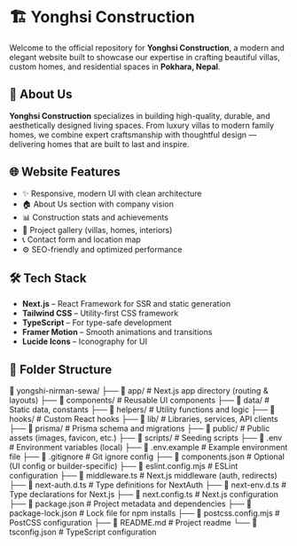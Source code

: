 # 🏗️ Yonghsi Construction

Welcome to the official repository for **Yonghsi Construction**, a modern and elegant website built to showcase our expertise in crafting beautiful villas, custom homes, and residential spaces in **Pokhara, Nepal**.

## 🚀 About Us

**Yonghsi Construction** specializes in building high-quality, durable, and aesthetically designed living spaces. From luxury villas to modern family homes, we combine expert craftsmanship with thoughtful design — delivering homes that are built to last and inspire.

## 🌐 Website Features

- ✨ Responsive, modern UI with clean architecture
- 🏠 About Us section with company vision
- 📊 Construction stats and achievements
- 📸 Project gallery (villas, homes, interiors)
- 📞 Contact form and location map
- ⚙️ SEO-friendly and optimized performance

## 🛠️ Tech Stack

- **Next.js** – React Framework for SSR and static generation
- **Tailwind CSS** – Utility-first CSS framework
- **TypeScript** – For type-safe development
- **Framer Motion** – Smooth animations and transitions
- **Lucide Icons** – Iconography for UI

## 📂 Folder Structure

📁 yongshi-nirman-sewa/
├── 📁 app/                 # Next.js app directory (routing & layouts)
├── 📁 components/          # Reusable UI components
├── 📁 data/                # Static data, constants
├── 📁 helpers/             # Utility functions and logic
├── 📁 hooks/               # Custom React hooks
├── 📁 lib/                 # Libraries, services, API clients
├── 📁 prisma/              # Prisma schema and migrations
├── 📁 public/              # Public assets (images, favicon, etc.)
├── 📁 scripts/             # Seeding scripts
├── 📄 .env                 # Environment variables (local)
├── 📄 .env.example         # Example environment file
├── 📄 .gitignore           # Git ignore config
├── 📄 components.json      # Optional (UI config or builder-specific)
├── 📄 eslint.config.mjs    # ESLint configuration
├── 📄 middleware.ts        # Next.js middleware (auth, redirects)
├── 📄 next-auth.d.ts       # Type definitions for NextAuth
├── 📄 next-env.d.ts        # Type declarations for Next.js
├── 📄 next.config.ts       # Next.js configuration
├── 📄 package.json         # Project metadata and dependencies
├── 📄 package-lock.json    # Lock file for npm installs
├── 📄 postcss.config.mjs   # PostCSS configuration
├── 📄 README.md            # Project readme
└── 📄 tsconfig.json        # TypeScript configuration


